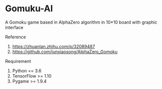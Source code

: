 # Gomuku-AI
A Gomoku game based in AlphaZero algorithm in 10*10 board with graphic interface

Reference
1. https://zhuanlan.zhihu.com/p/32089487
2. https://github.com/junxiaosong/AlphaZero_Gomoku

Requirement 
1. Python == 3.6
2. TensorFlow >= 1.10
3. Pygame >= 1.9.4
